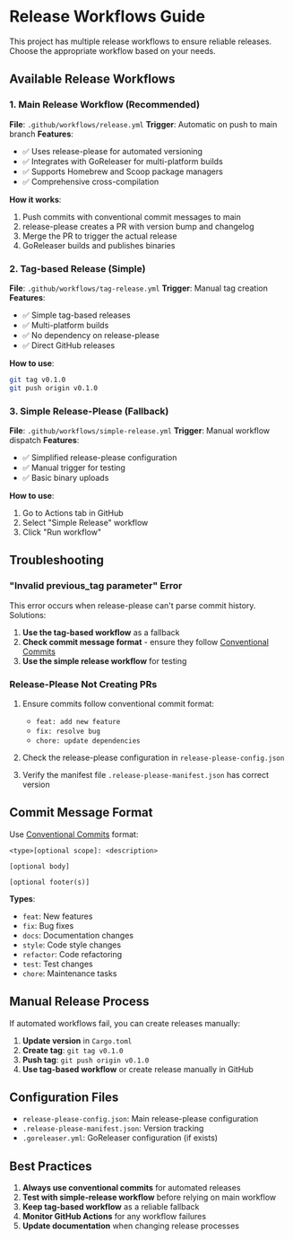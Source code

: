 # Release Workflows Guide

This project has multiple release workflows to ensure reliable releases. Choose the appropriate workflow based on your needs.

## Available Release Workflows

### 1. Main Release Workflow (Recommended)
**File**: `.github/workflows/release.yml`
**Trigger**: Automatic on push to main branch
**Features**: 
- ✅ Uses release-please for automated versioning
- ✅ Integrates with GoReleaser for multi-platform builds
- ✅ Supports Homebrew and Scoop package managers
- ✅ Comprehensive cross-compilation

**How it works**:
1. Push commits with conventional commit messages to main
2. release-please creates a PR with version bump and changelog
3. Merge the PR to trigger the actual release
4. GoReleaser builds and publishes binaries

### 2. Tag-based Release (Simple)
**File**: `.github/workflows/tag-release.yml`
**Trigger**: Manual tag creation
**Features**:
- ✅ Simple tag-based releases
- ✅ Multi-platform builds
- ✅ No dependency on release-please
- ✅ Direct GitHub releases

**How to use**:
```bash
git tag v0.1.0
git push origin v0.1.0
```

### 3. Simple Release-Please (Fallback)
**File**: `.github/workflows/simple-release.yml`
**Trigger**: Manual workflow dispatch
**Features**:
- ✅ Simplified release-please configuration
- ✅ Manual trigger for testing
- ✅ Basic binary uploads

**How to use**:
1. Go to Actions tab in GitHub
2. Select "Simple Release" workflow
3. Click "Run workflow"

## Troubleshooting

### "Invalid previous_tag parameter" Error

This error occurs when release-please can't parse commit history. Solutions:

1. **Use the tag-based workflow** as a fallback
2. **Check commit message format** - ensure they follow [Conventional Commits](https://www.conventionalcommits.org/)
3. **Use the simple release workflow** for testing

### Release-Please Not Creating PRs

1. Ensure commits follow conventional commit format:
   - `feat: add new feature`
   - `fix: resolve bug`
   - `chore: update dependencies`

2. Check the release-please configuration in `release-please-config.json`

3. Verify the manifest file `.release-please-manifest.json` has correct version

## Commit Message Format

Use [Conventional Commits](https://www.conventionalcommits.org/) format:

```
<type>[optional scope]: <description>

[optional body]

[optional footer(s)]
```

**Types**:
- `feat`: New features
- `fix`: Bug fixes
- `docs`: Documentation changes
- `style`: Code style changes
- `refactor`: Code refactoring
- `test`: Test changes
- `chore`: Maintenance tasks

## Manual Release Process

If automated workflows fail, you can create releases manually:

1. **Update version** in `Cargo.toml`
2. **Create tag**: `git tag v0.1.0`
3. **Push tag**: `git push origin v0.1.0`
4. **Use tag-based workflow** or create release manually in GitHub

## Configuration Files

- `release-please-config.json`: Main release-please configuration
- `.release-please-manifest.json`: Version tracking
- `.goreleaser.yml`: GoReleaser configuration (if exists)

## Best Practices

1. **Always use conventional commits** for automated releases
2. **Test with simple-release workflow** before relying on main workflow
3. **Keep tag-based workflow** as a reliable fallback
4. **Monitor GitHub Actions** for any workflow failures
5. **Update documentation** when changing release processes
